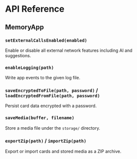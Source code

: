 # API Reference

## MemoryApp

### `setExternalCallsEnabled(enabled)`
Enable or disable all external network features including AI and suggestions.

### `enableLogging(path)`
Write app events to the given log file.

### `saveEncryptedToFile(path, password)` / `loadEncryptedFromFile(path, password)`
Persist card data encrypted with a password.

### `saveMedia(buffer, filename)`
Store a media file under the `storage/` directory.

### `exportZip(path)` / `importZip(path)`
Export or import cards and stored media as a ZIP archive.
